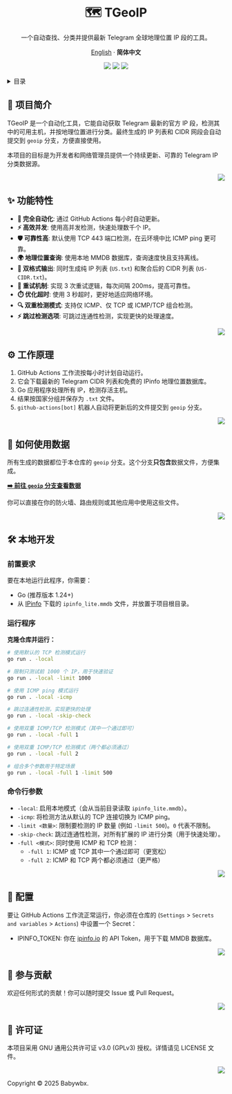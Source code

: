 <div align="center"><a name="readme-top"></a>

# 🗺️ TGeoIP

一个自动查找、分类并提供最新 Telegram 全球地理位置 IP 段的工具。

[English](./README.md) · **简体中文**

[![][automatically-update-TGeoIP-data]][automatically-update-TGeoIP-data-link]
[![][Last-updated-TGeoIP-data]][Last-updated-TGeoIP-data-link]
[![][github-license-shield]][github-license-link]

</div>

<details>
<summary><kbd>目录</kbd></summary>

- [📖 项目简介](#-项目简介)
- [✨ 功能特性](#-功能特性)
- [⚙️ 工作原理](#️-工作原理)
- [🚀 如何使用数据](#-如何使用数据)
- [🛠️ 本地开发](#️-本地开发)
  - [前置要求](#前置要求)
  - [运行程序](#运行程序)
  - [命令行参数](#命令行参数)
- [🔧 配置](#-配置)
- [🤝 参与贡献](#-参与贡献)
- [📄 许可证](#-许可证)

</details>

## 📖 项目简介

TGeoIP 是一个自动化工具，它能自动获取 Telegram 最新的官方 IP 段，检测其中的可用主机，并按地理位置进行分类。最终生成的 IP 列表和 CIDR 网段会自动提交到 `geoip` 分支，方便直接使用。

本项目的目标是为开发者和网络管理员提供一个持续更新、可靠的 Telegram IP 分类数据源。

<div align="right">

[![][back-to-top]](#readme-top)

</div>

## ✨ 功能特性

- **🤖 完全自动化**: 通过 GitHub Actions 每小时自动更新。
- **⚡️ 高效并发**: 使用高并发检测，快速处理数千个 IP。
- **🛡️ 可靠性高**: 默认使用 TCP 443 端口检测，在云环境中比 ICMP ping 更可靠。
- **🌍 地理位置查询**: 使用本地 MMDB 数据库，查询速度快且支持离线。
- **📝 双格式输出**: 同时生成纯 IP 列表 (`US.txt`) 和聚合后的 CIDR 列表 (`US-CIDR.txt`)。
- **🔄 重试机制**: 实现 3 次重试逻辑，每次间隔 200ms，提高可靠性。
- **⏱️ 优化超时**: 使用 3 秒超时，更好地适应网络环境。
- **🔍 双重检测模式**: 支持仅 ICMP、仅 TCP 或 ICMP/TCP 组合检测。
- **⚡ 跳过检测选项**: 可跳过连通性检测，实现更快的处理速度。

<div align="right">

[![][back-to-top]](#readme-top)

</div>

## ⚙️ 工作原理

1.  GitHub Actions 工作流按每小时计划自动运行。
2.  它会下载最新的 Telegram CIDR 列表和免费的 IPinfo 地理位置数据库。
3.  Go 应用程序处理所有 IP，检测存活主机。
4.  结果按国家分组并保存为 `.txt` 文件。
5.  `github-actions[bot]` 机器人自动将更新后的文件提交到 `geoip` 分支。

<div align="right">

[![][back-to-top]](#readme-top)

</div>

## 🚀 如何使用数据

所有生成的数据都位于本仓库的 `geoip` 分支。这个分支**只包含**数据文件，方便集成。

**[➡️ 前往 `geoip` 分支查看数据][geoip-branch-link]**

你可以直接在你的防火墙、路由规则或其他应用中使用这些文件。

<div align="right">

[![][back-to-top]](#readme-top)

</div>

## 🛠️ 本地开发

### 前置要求
要在本地运行此程序，你需要：
- Go (推荐版本 1.24+)
- 从 [IPinfo][ipinfo-lite-link] 下载的 `ipinfo_lite.mmdb` 文件，并放置于项目根目录。

### 运行程序
**克隆仓库并运行：**

```bash
# 使用默认的 TCP 检测模式运行
go run . -local

# 限制只测试前 1000 个 IP，用于快速验证
go run . -local -limit 1000

# 使用 ICMP ping 模式运行
go run . -local -icmp

# 跳过连通性检测，实现更快的处理
go run . -local -skip-check

# 使用双重 ICMP/TCP 检测模式（其中一个通过即可）
go run . -local -full 1

# 使用双重 ICMP/TCP 检测模式（两个都必须通过）
go run . -local -full 2

# 组合多个参数用于特定场景
go run . -local -full 1 -limit 500
```

### 命令行参数
- `-local`: 启用本地模式（会从当前目录读取 `ipinfo_lite.mmdb`）。
- `-icmp`: 将检测方法从默认的 TCP 连接切换为 ICMP ping。
- `-limit <数量>`: 限制要检测的 IP 数量 (例如 `-limit 500`)。`0` 代表不限制。
- `-skip-check`: 跳过连通性检测，对所有扩展的 IP 进行分类（用于快速处理）。
- `-full <模式>`: 同时使用 ICMP 和 TCP 检测：
  - `-full 1`: ICMP 或 TCP 其中一个通过即可（更宽松）
  - `-full 2`: ICMP 和 TCP 两个都必须通过（更严格）

<div align="right">

[![][back-to-top]](#readme)

</div>

## 🔧 配置
要让 GitHub Actions 工作流正常运行，你必须在仓库的 (`Settings` > `Secrets and variables` > `Actions`) 中设置一个 Secret：

- IPINFO_TOKEN: 你在 [ipinfo.io][ipinfo-link] 的 API Token，用于下载 MMDB 数据库。

<div align="right">

[![][back-to-top]](#readme)

</div>

## 🤝 参与贡献
欢迎任何形式的贡献！你可以随时提交 Issue 或 Pull Request。

<div align="right">

[![][back-to-top]](#readme)

</div>

## 📄 许可证
本项目采用 GNU 通用公共许可证 v3.0 (GPLv3) 授权。详情请见 LICENSE 文件。

<div align="right">

[![][back-to-top]](#readme)

</div>

Copyright © 2025 Babywbx.

<!-- LINK GROUP -->

[automatically-update-TGeoIP-data]: https://img.shields.io/github/actions/workflow/status/babywbx/TGeoIP/update-geoip.yml?label=%E8%87%AA%E5%8A%A8%E6%9B%B4%E6%96%B0%20TGeoIP%20%E6%95%B0%E6%8D%AE&labelColor=black&logo=githubactions&logoColor=white&style=flat-square
[automatically-update-TGeoIP-data-link]: https://github.com/babywbx/TGeoIP/actions/workflows/update-geoip.yml
[Last-updated-TGeoIP-data]: https://img.shields.io/github/last-commit/babywbx/TGeoIP/geoip?label=TGeoIP%20%E6%95%B0%E6%8D%AE%E6%9C%80%E5%90%8E%E6%9B%B4%E6%96%B0%E6%97%B6%E9%97%B4&labelColor=black&logo=githubactions&logoColor=white&style=flat-square
[Last-updated-TGeoIP-data-link]: https://github.com/babywbx/TGeoIP/tree/geoip
[github-license-link]: https://github.com/babywbx/TGeoIP/blob/main/LICENSE
[github-license-shield]: https://img.shields.io/github/license/babywbx/TGeoIP?style=flat-square&logo=gplv3&label=%E8%AE%B8%E5%8F%AF%E8%AF%81&labelColor=black&color=white
[back-to-top]: https://img.shields.io/badge/-BACK_TO_TOP-151515?style=flat-square
[geoip-branch-link]: https://github.com/babywbx/TGeoIP/tree/geoip
[ipinfo-lite-link]: https://ipinfo.io/lite
[ipinfo-link]: https://ipinfo.io
